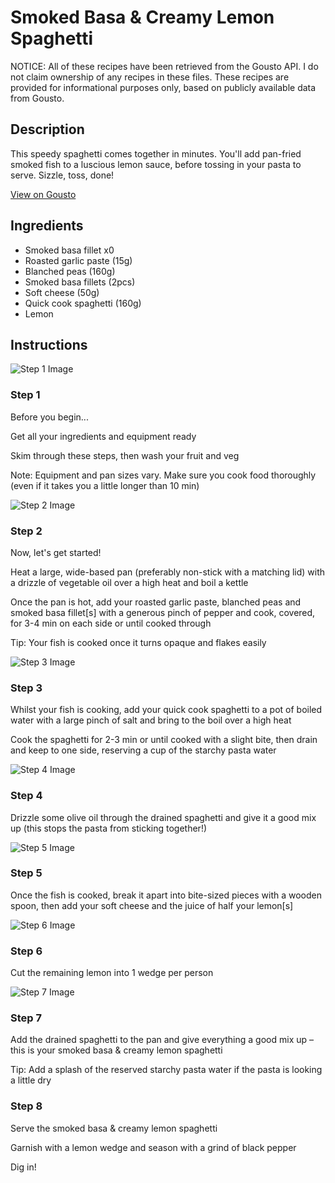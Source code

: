 # Smoked Basa & Creamy Lemon Spaghetti

NOTICE: All of these recipes have been retrieved from the Gousto API. I do not claim ownership of any recipes in these files. These recipes are provided for informational purposes only, based on publicly available data from Gousto.

## Description

This speedy spaghetti comes together in minutes. You'll add pan-fried smoked fish to a luscious lemon sauce, before tossing in your pasta to serve. Sizzle, toss, done!

[View on Gousto](https://www.gousto.co.uk/recipes/cookbook/smoked-fish-creamy-lemon-spaghetti)

## Ingredients

- Smoked basa fillet x0
- Roasted garlic paste (15g)
- Blanched peas (160g)
- Smoked basa fillets (2pcs)
- Soft cheese (50g)
- Quick cook spaghetti (160g)
- Lemon

## Instructions

![Step 1 Image](https://production-media.gousto.co.uk/cms/recipe-step-image/Admin-10mm-Step-1-1612884817633-x200.jpg)

### Step 1

Before you begin...

Get all your ingredients and equipment ready

Skim through these steps, then wash your fruit and veg

Note: Equipment and pan sizes vary. Make sure you cook food thoroughly (even if it takes you a little longer than 10 min)

![Step 2 Image](https://production-media.gousto.co.uk/cms/recipe-step-image/Step-2-1608131491756-x200.jpg)

### Step 2

Now, let's get started!

Heat a large, wide-based pan (preferably non-stick with a matching lid) with a drizzle of vegetable oil over a high heat and boil a kettle

Once the pan is hot, add your roasted garlic paste, blanched peas and smoked basa fillet[s] with a generous pinch of pepper and cook, covered, for 3-4 min on each side or until cooked through

Tip: Your fish is cooked once it turns opaque and flakes easily

![Step 3 Image](https://production-media.gousto.co.uk/cms/recipe-step-image/Step-3-1608131500627-x200.jpg)

### Step 3

Whilst your fish is cooking, add your quick cook spaghetti to a pot of boiled water with a large pinch of salt and bring to the boil over a high heat

Cook the spaghetti for 2-3 min or until cooked with a slight bite, then drain and keep to one side, reserving a cup of the starchy pasta water

![Step 4 Image](https://production-media.gousto.co.uk/cms/recipe-step-image/2025.-step-4-x200.jpg)

### Step 4

Drizzle some olive oil through the drained spaghetti and give it a good mix up (this stops the pasta from sticking together!)

![Step 5 Image](https://production-media.gousto.co.uk/cms/recipe-step-image/Step-5-1608131567729-x200.jpg)

### Step 5

Once the fish is cooked, break it apart into bite-sized pieces with a wooden spoon, then add your soft cheese and the juice of half your<span class="text-danger"> </span>lemon[s]

![Step 6 Image](https://production-media.gousto.co.uk/cms/recipe-step-image/Step-6-1608131572531-x200.jpg)

### Step 6

Cut the remaining lemon into 1 wedge per person

![Step 7 Image](https://production-media.gousto.co.uk/cms/recipe-step-image/Step-7-1608131579116-x200.jpg)

### Step 7

Add the drained spaghetti to the pan and give everything a good mix up – this is your smoked basa & creamy lemon spaghetti

Tip: Add a splash of the reserved starchy pasta water if the pasta is looking a little dry

### Step 8

Serve the smoked basa & creamy lemon spaghetti

Garnish with a lemon wedge and season with a grind of black pepper

Dig in!

